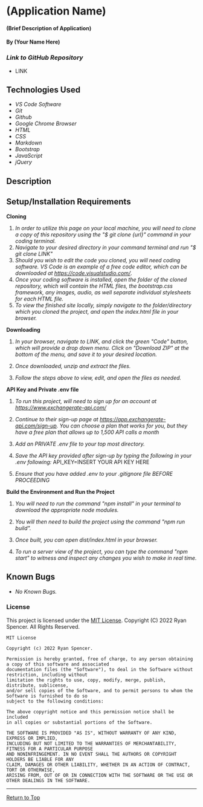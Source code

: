 # (Application Name)

#### (Brief Description of Application)

#### By (Your Name Here)

### _Link to GitHub Repository_

- LINK

## Technologies Used

- _VS Code Software_
- _Git_
- _Github_
- _Google Chrome Browser_
- _HTML_
- _CSS_
- _Markdown_
- _Bootstrap_
- _JavaScript_
- _jQuery_

## Description

## Setup/Installation Requirements

**Cloning**

1. _In order to utilize this page on your local machine, you will need to clone a copy of this repository using the "$ git clone {url}" command in your coding terminal._
2. _Navigate to your desired directory in your command terminal and run "$ git clone LINK"_
3. _Should you wish to edit the code you cloned, you will need coding software. VS Code is an example of a free code editor, which can be downloaded at https://code.visualstudio.com/_.
4. _Once your coding software is installed, open the folder of the cloned repository, which will contain the HTML files, the bootstrap.css framework, any images, audio, as well separate individual stylesheets for each HTML file._
5. _To view the finished site locally, simply navigate to the folder/directory which you cloned the project, and open the index.html file in your browser._

**Downloading**

1. _In your browser, navigate to LINK, and click the green "Code" button, which will provide a drop down menu. Click on "Download ZIP" at the bottom of the menu, and save it to your desired location._

2. _Once downloaded, unzip and extract the files._

3. _Follow the steps above to view, edit, and open the files as needed._

**API Key and Private .env file**

1. _To run this project, will need to sign up for an account at https://www.exchangerate-api.com/_

2. _Continue to their sign-up page at https://app.exchangerate-api.com/sign-up. You can choose a plan that works for you, but they have a free plan that allows up to 1,500 API calls a month_

3. _Add an PRIVATE .env file to your top most directory._

4. _Save the API key provided after sign-up by typing the following in your .env following:_ API_KEY=INSERT YOUR API KEY HERE

5. _Ensure that you have added .env to your .gitignore file BEFORE PROCEEDING_

**Build the Environment and Run the Project**

1. _You will need to run the command "npm install" in your terminal to download the appropriate node modules._

2. _You will then need to build the project using the command "npm run build"._

3. _Once built, you can open dist/index.html in your browser._

4. _To run a server view of the project, you can type the command "npm start" to witness and inspect any changes you wish to make in real time._

## Known Bugs

- _No Known Bugs._

### License

This project is licensed under the [MIT License](https://opensource.org/licenses/MIT). Copyright (C) 2022 Ryan Spencer. All Rights Reserved.

```
MIT License

Copyright (c) 2022 Ryan Spencer.

Permission is hereby granted, free of charge, to any person obtaining a copy of this software and associated
documentation files (the "Software"), to deal in the Software without restriction, including without
limitation the rights to use, copy, modify, merge, publish, distribute, sublicense,
and/or sell copies of the Software, and to permit persons to whom the Software is furnished to do so
subject to the following conditions:

The above copyright notice and this permission notice shall be included
in all copies or substantial portions of the Software.

THE SOFTWARE IS PROVIDED "AS IS", WITHOUT WARRANTY OF ANY KIND, EXPRESS OR IMPLIED,
INCLUDING BUT NOT LIMITED TO THE WARRANTIES OF MERCHANTABILITY, FITNESS FOR A PARTICULAR PURPOSE
AND NONINFRINGEMENT. IN NO EVENT SHALL THE AUTHORS OR COPYRIGHT HOLDERS BE LIABLE FOR ANY
CLAIM, DAMAGES OR OTHER LIABILITY, WHETHER IN AN ACTION OF CONTRACT, TORT OR OTHERWISE,
ARISING FROM, OUT OF OR IN CONNECTION WITH THE SOFTWARE OR THE USE OR OTHER DEALINGS IN THE SOFTWARE.
```

---

<a href="#">Return to Top</a>
